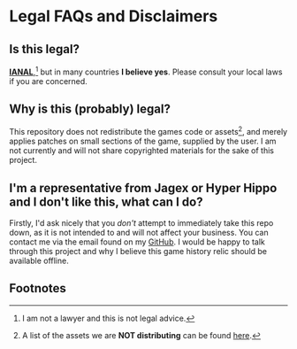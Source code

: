 # Legal FAQs and Disclaimers

## Is this legal?

[**IANAL**](https://en.wikipedia.org/wiki/IANAL),[^1] but in many countries **I believe yes**. Please consult your local laws if you are concerned.

## Why is this (probably) legal?

This repository does not redistribute the games code or assets[^2], and merely applies patches on small sections of the game, supplied by the user. I am not currently and will not share copyrighted materials for the sake of this project.

## I'm a representative from Jagex or Hyper Hippo and I don't like this, what can I do?

Firstly, I'd ask nicely that you *don't* attempt to immediately take this repo down, as it is not intended to and will not affect your business. You can contact me via the email found on my [GitHub](https://github.com/Lustyn). I would be happy to talk through this project and why I believe this game history relic should be available offline.

## Footnotes

[^1]: I am not a lawyer and this is not legal advice.

[^2]: A list of the assets we are **NOT distributing** can be found [here](ASSETS-0.1.9.txt).
